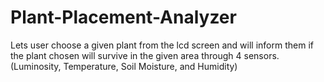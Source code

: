 # Plant-Placement-Analyzer
Lets user choose a given plant from the lcd screen and will inform them if the plant chosen will survive in the given area through 4 sensors. (Luminosity, Temperature, Soil Moisture, and Humidity)
